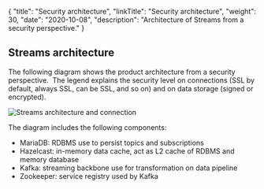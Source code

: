 {
"title": "Security architecture",
"linkTitle": "Security architecture",
"weight": 30,
"date": "2020-10-08",
"description": "Architecture of Streams from a security perspective."
}

## Streams architecture

The following diagram shows the product architecture from a security perspective.  The legend explains the security level on connections (SSL by default, always SSL, can be SSL, and so on) and on data storage (signed or encrypted).

![Streams architecture and connection](/Images/security/sec_arch.png)

The diagram includes the following components:

* MariaDB: RDBMS use to persist topics and subscriptions
* Hazelcast: in-memory data cache, act as L2 cache of RDBMS and memory database
* Kafka: streaming backbone use for transformation on data pipeline
* Zookeeper: service registry used by Kafka


